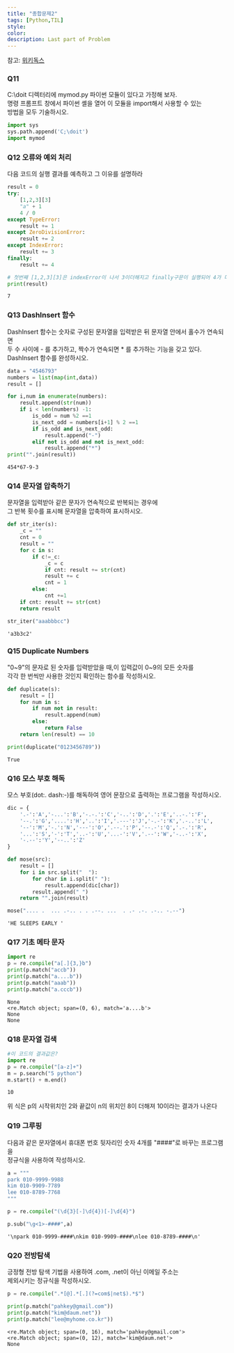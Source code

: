 ```yaml
---
title: "종합문제2"
tags: [Python,TIL]
style: 
color:
description: Last part of Problem
---
```


참고: [위키독스](https://wikidocs.net/17114)

### Q11

C:\doit 디렉터리에 mymod.py 파이썬 모듈이 있다고 가정해 보자.   
명령 프롬프트 창에서 파이썬 셸을 열어 이 모듈을 import해서 사용할 수 있는    
방법을 모두 기술하시오. 


```python
import sys
sys.path.append('C;\doit')
import mymod
```

### Q12 오류와 예외 처리

다음 코드의 실행 결과를 예측하고 그 이유를 설명하라


```python
result = 0
try:
    [1,2,3][3]
    "a" + 1
    4 / 0
except TypeError:
    result += 1
except ZeroDivisionError:
    result += 2
except IndexError:
    result += 3
finally:
    result += 4
```


```python
# 첫번째 [1,2,3][3]은 indexError이 나서 3이더해지고 finally구문이 실행되어 4가 더해진다.
print(result)
```

    7
    

### Q13 DashInsert 함수

DashInsert 함수는 숫자로 구성된 문자열을 입력받은 뒤 문자열 안에서 홀수가 연속되면    
두 수 사이에 - 를 추가하고, 짝수가 연속되면 * 를 추가하는 기능을 갖고 있다.      
DashInsert 함수를 완성하시오.


```python
data = "4546793"
numbers = list(map(int,data))
result = []
```


```python
for i,num in enumerate(numbers):
    result.append(str(num))
    if i < len(numbers) -1:
        is_odd = num %2 ==1
        is_next_odd = numbers[i+1] % 2 ==1
        if is_odd and is_next_odd:
            result.append("-")
        elif not is_odd and not is_next_odd:
            result.append("*")
print("".join(result))
```

    454*67-9-3
    

### Q14 문자열 압축하기

문자열을 입력받아 같은 문자가 연속적으로 반복되는 경우에    
그 반복 횟수를 표시해 문자열을 압축하여 표시하시오.


```python
def str_iter(s):
    _c = ""
    cnt = 0
    result = ""
    for c in s:
        if c!=_c:
            _c = c
            if cnt: result += str(cnt)
            result += c
            cnt = 1
        else:
            cnt +=1
    if cnt: result += str(cnt)
    return result
```


```python
str_iter("aaabbbcc")
```




    'a3b3c2'



### Q15 Duplicate Numbers

"0~9"의 문자로 된 숫자를 입력받았을 때,이 입력값이 0~9의 모든 숫자를    
각각 한 번씩만 사용한 것인지 확인하는 함수를 작성하시오.


```python
def duplicate(s):
    result = []
    for num in s:
        if num not in result:
            result.append(num)
        else:
            return False
    return len(result) == 10
```


```python
print(duplicate("0123456789"))  
```

    True
    

### Q16 모스 부호 해독

모스 부호(dot:. dash:-)를 해독하여 영어 문장으로 출력하는 프로그램을 작성하시오.


```python
dic = {
    '.-':'A','-...':'B','-.-.':'C','-..':'D','.':'E','..-.':'F',
    '--.':'G','....':'H','..':'I','.---':'J','-.-':'K','.-..':'L',
    '--':'M','-.':'N','---':'O','.--.':'P','--.-':'Q','.-.':'R',
    '...':'S','-':'T','..-':'U','...-':'V','.--':'W','-..-':'X',
    '-.--':'Y','--..':'Z'
}
```


```python
def mose(src):
    result = []
    for i in src.split("  "):
        for char in i.split(" "):
            result.append(dic[char])
        result.append(" ")
    return "".join(result)
```


```python
mose(".... .  ... .-.. . . .--. ...  . .- .-. .-.. -.--")
```




    'HE SLEEPS EARLY '



### Q17 기초 메타 문자


```python
import re
p = re.compile("a[.]{3,}b")
print(p.match("accb"))
print(p.match("a....b"))
print(p.match("aaab"))
print(p.match("a.cccb"))
```

    None
    <re.Match object; span=(0, 6), match='a....b'>
    None
    None
    

### Q18 문자열 검색


```python
#이 코드의 결과값은?
import re
p = re.compile("[a-z]+")
m = p.search("5 python")
m.start() + m.end()
```




    10



위 식은 p의 시작위치인 2와 끝값이 n의 위치인 8이 더해져 10이라는 결과가 나온다

### Q19 그루핑

다음과 같은 문자열에서 휴대폰 번호 뒷자리인 숫자 4개를 "####"로 바꾸는 프로그램을    
정규식을 사용하여 작성하시오.


```python
a = """
park 010-9999-9988
kim 010-9909-7789
lee 010-8789-7768
"""
```


```python
p = re.compile("(\d{3}[-]\d{4})[-]\d{4}")
```


```python
p.sub("\g<1>-####",a)
```




    '\npark 010-9999-####\nkim 010-9909-####\nlee 010-8789-####\n'



### Q20 전방탐색

긍정형 전방 탐색 기법을 사용하여 .com, .net이 아닌 이메일 주소는    
제외시키는 정규식을 작성하시오.


```python
p = re.compile(".*[@].*[.](?=com$|net$).*$")
```


```python
print(p.match("pahkey@gmail.com"))
print(p.match("kim@daum.net"))
print(p.match("lee@myhome.co.kr"))
```

    <re.Match object; span=(0, 16), match='pahkey@gmail.com'>
    <re.Match object; span=(0, 12), match='kim@daum.net'>
    None
    
